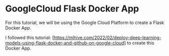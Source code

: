 # GoogleCloud Flask Docker App

For this tutorial, we will be using the Google Cloud Platform to create a Flask Docker App.

I followed this tutorial: [https://mlhive.com/2022/02/deploy-deep-learning-models-using-flask-docker-and-github-on-google-cloud] to create this Docker App.
